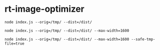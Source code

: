 # rt-image-optimizer

`node index.js --orig=/tmp/ --dist=/dist/`

`node index.js --orig=/tmp/ --dist=/dist/ --max-width=1600`

`node index.js --orig=/tmp/ --dist=/dist/ --max-width=1600 --safe-tmp-file=true`